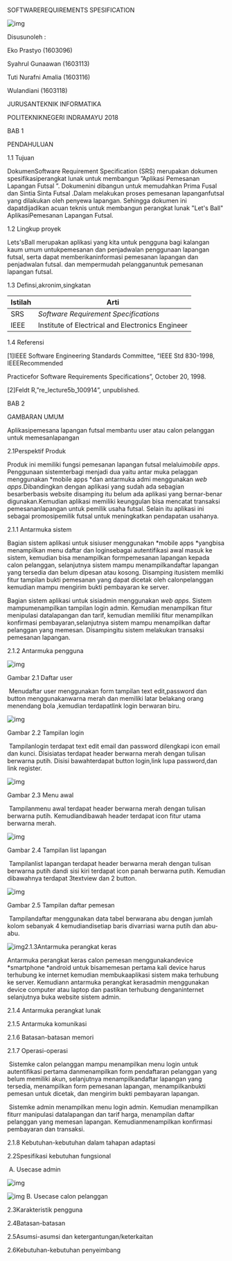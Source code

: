 SOFTWAREREQUIREMENTS SPESIFICATION

![img](https://lh3.googleusercontent.com/-onacuhIfe3o/Wo527rrDQxI/AAAAAAAAAIY/vbWMfcRxOQ4Qfsou4ovY6TqzVo_fd5PnwCJoC/w530-h530-n-rw/POLINDRA.png)                                                                        

 

 

 

 

 

 

 

 

 

 

 

 

 

Disusunoleh   :

Eko Prastyo                 (1603096)

Syahrul Gunaawan     		(1603113)

Tuti Nurafni Amalia			(1603116)

Wulandiani                  (1603118)

 

 

 

 

 

JURUSANTEKNIK INFORMATIKA

POLITEKNIKNEGERI INDRAMAYU 2018

 

 

BAB 1

PENDAHULUAN

1.1  Tujuan

DokumenSoftware Requirement Specification (SRS) merupakan dokumen spesifikasiperangkat lunak untuk membangun ”Aplikasi Pemesanan Lapangan Futsal ”. Dokumenini dibangun untuk memudahkan Prima Fusal dan Sintia Sinta Futsal .Dalam melakukan proses pemesanan lapanganfutsal yang dilakukan oleh penyewa lapangan. Sehingga dokumen ini dapatdijadikan acuan teknis untuk membangun perangkat lunak "Let's Ball" AplikasiPemesanan Lapangan Futsal.

1.2  Lingkup proyek

Lets'sBall merupakan aplikasi yang kita untuk pengguna bagi kalangan kaum umum untukpemesanan dan penjadwalan penggunaan lapangan futsal, serta dapat memberikaninformasi pemesanan lapangan dan penjadwalan futsal. dan mempermudah pelangganuntuk pemesanan lapangan futsal.

1.3  Definsi,akronim,singkatan

| Istilah | Arti                                             |
| ------- | ------------------------------------------------ |
| SRS     | *Software  Requirement Specifications*           |
| IEEE    | Institute of Electrical and Electronics Engineer |

 

1.4  Referensi

[1]IEEE Software Engineering Standards Committee, “IEEE Std 830-1998, IEEERecommended

Practicefor Software Requirements Specifications”, October 20, 1998.

[2]Feldt R,”re_lecture5b_100914”, unpublished.

 

 

 

 

 

 

 

 

BAB 2

GAMBARAN UMUM

Aplikasipemesana lapangan futsal membantu user atau calon pelanggan untuk memesanlapangan

2.1Perspektif Produk 

Produk ini memiliki fungsi pemesanan lapangan futsal melalui*mobile apps*. Penggunaan sistemterbagi menjadi dua yaitu antar muka pelaggan menggunakan *mobile apps *dan antarmuka admi menggunakan *web apps*.Dibandingkan dengan aplikasi yang sudah ada sebagian besarberbasis website disamping itu belum ada aplikasi yang bernar-benar digunakan.Kemudian aplikasi memiliki keunggulan bisa mencatat transaksi pemesananlapangan untuk pemilik usaha futsal. Selain itu aplikasi ini sebagai promosipemilik futsal untuk meningkatkan pendapatan usahanya.

2.1.1 Antarmuka sistem

Bagian sistem aplikasi untuk sisiuser menggunakan *mobile apps *yangbisa menampilkan  menu daftar dan loginsebagai autentifikasi awal masuk ke sistem, kemudian bisa menampilkan formpemesanan lapangan kepada calon pelanggan, selanjutnya sistem mampu menampilkandaftar lapangan yang tersedia dan belum dipesan atau kosong. Disamping itusistem memliki fitur tampilan bukti pemesanan yang dapat dicetak oleh calonpelanggan kemudian mampu mengirim bukti pembayaran ke server.   

Bagian sistem aplikasi untuk sisiadmin menggunakan *web apps*. Sistem mampumenampilkan tampilan login admin. Kemudian menampilkan fitur menipulasi datalapangan dan tarif, kemudian memiliki fitur menampilkan konfirmasi pembayaran,selanjutnya sistem mampu menampilkan daftar pelanggan yang memesan. Disampingitu sistem melakukan transaksi pemesanan lapangan.

 

 

 

 

 

 

 

 

 

 

2.1.2 Antarmuka pengguna

![img](https://lh3.googleusercontent.com/-82R76oif8eA/Wp9qnbhVVBI/AAAAAAAAANc/OMISVh_uyfskuiNxZTuE5dJxkbBatYItwCL0BGAs/w414-d-h736-n-rw/daftar.jpg)

Gambar 2.1 Daftar user

​            Menudaftar user menggunakan form tampilan text edit,password dan button menggunakanwarna merah dan memiliki latar belakang orang menendang bola ,kemudian terdapatlink login berwaran biru.

![img](https://lh3.googleusercontent.com/-Yzb95U1nufc/Wp9qkgZTegI/AAAAAAAAANQ/q_fNGhPBNKADYXes5v9yuh2b5aY55aJ0gCL0BGAs/w414-d-h736-n-rw/login.jpg)

Gambar 2.2 Tampilan login

​            Tampilanlogin terdapat text edit email dan password dilengkapi icon email dan kunci. Disisiatas terdapat header berwarna merah dengan tulisan berwarna putih. Disisi bawahterdapat button login,link lupa password,dan link register.

 

 

 

 

 

 

 

 

 

![img](https://lh3.googleusercontent.com/-PIzm7F4EZyE/Wp9qhuFa51I/AAAAAAAAANE/m33W0qFaQY45VH-yL0cVt_4DfoHG5A3UQCL0BGAs/w414-d-h736-n-rw/menu%2Bawal.jpg)

Gambar 2.3 Menu awal

​            Tampilanmenu awal terdapat header berwarna merah dengan tulisan berwarna putih. Kemudiandibawah header terdapat icon fitur utama berwarna merah.

![img](https://lh3.googleusercontent.com/-FEWKudkYP9E/Wp9odATlfuI/AAAAAAAAAMQ/qOPc5y4f5FQ5RPAqPxVC15BRyK9w6rsgQCJoC/w414-h736-n-rw/daftar%2Bllapangan.jpg)

Gambar 2.4 Tampilan list lapangan

​            Tampilanlist lapangan terdapat header berwarna merah dengan tulisan berwarna putih dandi sisi kiri terdapat icon panah berwarna putih. Kemudian dibawahnya terdapat 3textview dan 2 button.

 

 

 

 

 

 

 

 

 

![img](https://lh3.googleusercontent.com/-Sf8iaxYabm4/Wp9qqfazAzI/AAAAAAAAANo/zLstdCq4wQ016zSE_Y4PuYPK33z_uN_wACL0BGAs/w414-d-h736-n-rw/daftar%2Bpemesan.jpg)

Gambar 2.5 Tampilan daftar pemesan

​            Tampilandaftar menggunakan data tabel berwarana abu dengan jumlah kolom sebanyak 4 kemudiandisetiap baris divarriasi warna putih dan abu-abu. 

 

 

 

 

 

 

 

 

 

![img](https://lh3.googleusercontent.com/-oBNUr2ecXmM/Wp9r1nNk8AI/AAAAAAAAAOM/U2dHFB3b_AAwePMb1a6jS6U-CYzKI9KVACL0BGAs/w530-d-h336-n-rw/Antarmuka%2BHardware%2B-%2BAntarmuka%2BHardware%25281%2529.png)2.1.3Antarmuka perangkat keras

 

 

 

 

 

 

 

 

 

Antarmuka perangkat keras calon pemesan menggunakandevice *smartphone *android untuk bisamemesan pertama kali device harus terhubung ke internet kemudian membukaaplikasi sistem maka terhubung ke server. Kemudiann antarmuka perangkat kerasadmin menggunakan device computer atau laptop dan pastikan terhubung denganinternet selanjutnya buka website sistem admin.

2.1.4 Antarmuka perangkat lunak

2.1.5 Antarmuka komunikasi

2.1.6 Batasan-batasan memori

2.1.7 Operasi-operasi

​            Sistemke calon pelanggan mampu menampilkan menu login untuk autentifikasi pertama danmenampilkan form pendaftaran pelanggan yang belum memiliki akun, selanjutnya menampilkandaftar lapangan yang tersedia, menampilkan form pemesanan lapangan, menampilkanbukti pemesan untuk dicetak, dan mengirim bukti pembayaran lapangan.

​            Sistemke admin menampilkan menu login admin. Kemudian menampilkan fiturr manipulasi datalapangan dan tarif harga, menampilan daftar pelanggan yang memesan lapangan. Kemudianmenampilkan konfirmasi pembayaran dan transaksi.   

2.1.8 Kebutuhan-kebutuhan dalam tahapan adaptasi

 

 

 

 

2.2Spesifikasi kebutuhan fungsional

​            A. Usecase admin

![img](https://lh3.googleusercontent.com/-oMzaRahEeOc/Wp9sFFv2HGI/AAAAAAAAAOk/ySSSblqSDlAPgUcRWB5r1jyM16dF9GLdQCL0BGAs/w530-d-h416-n-rw/Use%2BCase%2BMember%2B-%2BUse%2Bcase%2Bdiagram%2Badmin%25281%2529.png)

![img](https://lh3.googleusercontent.com/-uRmM-vI1VvA/Wp9r9D9d9PI/AAAAAAAAAOY/C6hPd-uAw5wF_YrJG_qqST7Xo_qe-qL7ACL0BGAs/w530-d-h433-n-rw/Use%2BCase%2BMember%2B-%2BUse%2Bcase%2Bdiagram%2Bpelanggan%25282%2529.png)            B. Usecase calon pelanggan

 

 

 

 

 

 

 

 

 

 

 

 

 

2.3Karakteristik pengguna

2.4Batasan-batasan

2.5Asumsi-asumsi dan ketergantungan/keterkaitan

2.6Kebutuhan-kebutuhan penyeimbang

 

 

 

 